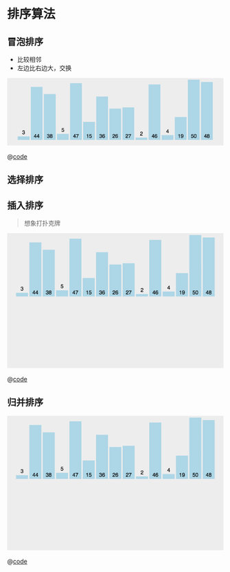# 排序算法

## 冒泡排序

- 比较相邻
- 左边比右边大，交换

![bubble_sort](./bubbleSort.gif)

@[code](./bubble_sort.py)

## 选择排序

## 插入排序

> 想象打扑克牌

![](./insertionSort.gif)

@[code](./insert_sort.py)

## 归并排序

![](./mergeSort.gif)

@[code](./merge_sort.py)